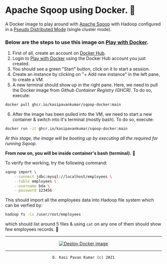 # Apache Sqoop using Docker. 🐳

A Docker image to play around with [Apache Sqoop](https://sqoop.apache.org) with Hadoop configured in a [Pseudo Distributed Mode](https://hadoop.apache.org/docs/stable/hadoop-project-dist/hadoop-common/SingleCluster.html) (single cluster mode).

### Below are the steps to use this image on [Play with Docker](https://labs.play-with-docker.com).

1. First of all, create an account on [Docker Hub](https://hub.docker.com/signup).
2. Login to [Play with Docker](https://labs.play-with-docker.com) using the Docker Hub account you just created.
3. You should see a green "Start" button, click on it to start a session.
4. Create an instance by clicking on "+ Add new instance" in the left pane, to create a VM.
5. A new terminal should show up in the right pane. Here, we need to pull the Docker image from _Github Container Registry (GHCR)_.
   To do so, execute:

```bash
docker pull ghcr.io/kasipavankumar/sqoop-docker:main
```

6. After the image has been pulled into the VM, we need to start a new container & switch into it's terminal (mostly bash).
   To do so, execute:

```bash
docker run -it ghcr.io/kasipavankumar/sqoop-docker:main
```

_At this stage, the image will be booting up by executing all the required for running Sqoop._

**From now on, you will be inside container's bash (terminal).** 🚀

To verify the working, try the following command:

```bash
sqoop import \
    --connect jdbc:mysql://localhost/employees \
    --table employees \
    --username bda \
    --password 123456
```

This should import all the employees data into Hadoop file system which can be verfied by:

```bash
hadoop fs -ls /user/root/employees
```

which should list around 5 files & using `cat` on any one of them should show few employees records. 🎉

<hr />

<div align="center">

[![Deploy Docker image](https://github.com/kasipavankumar/sqoop-docker/actions/workflows/build.yml/badge.svg)](https://github.com/kasipavankumar/sqoop-docker/actions/workflows/build.yml)

</div>

<hr />

<div align="center">

```txt
D. Kasi Pavan Kumar (c) 2021
```

</div>
